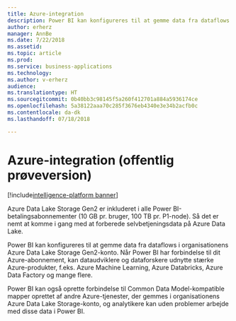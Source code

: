 ```yaml
---
title: Azure-integration
description: Power BI kan konfigureres til at gemme data fra dataflows i organisationens Azure Data Lake Storage.
author: erherz
manager: AnnBe
ms.date: 7/22/2018
ms.assetid: 
ms.topic: article
ms.prod: 
ms.service: business-applications
ms.technology: 
ms.author: v-erherz
audience: 
ms.translationtype: HT
ms.sourcegitcommit: 0b40bb3c98145f5a260f412701a884a5936174ce
ms.openlocfilehash: 5a38122aaa70c285f3676eb4340e3e34b2acfb0c
ms.contentlocale: da-dk
ms.lasthandoff: 07/18/2018

---
```

# <a name="azure-integration-public-preview"></a>Azure-integration (offentlig prøveversion) 

[!include[intelligence-platform banner](../../includes/intelligence-platform.md)]




Azure Data Lake Storage Gen2 er inkluderet i alle Power BI-betalingsabonnementer (10 GB pr. bruger, 100 TB pr. P1-node). Så det er nemt at komme i gang med at forberede selvbetjeningsdata på Azure Data Lake.  

Power BI kan konfigureres til at gemme data fra dataflows i organisationens Azure Data Lake Storage Gen2-konto. Når Power BI har forbindelse til dit Azure-abonnement, kan dataudviklere og dataforskere udnytte stærke Azure-produkter, f.eks. Azure Machine Learning, Azure Databricks, Azure Data Factory og mange flere. 

Power BI kan også oprette forbindelse til Common Data Model-kompatible mapper oprettet af andre Azure-tjenester, der gemmes i organisationens Azure Data Lake Storage-konto, og analytikere kan uden problemer arbejde med disse data i Power BI. 

